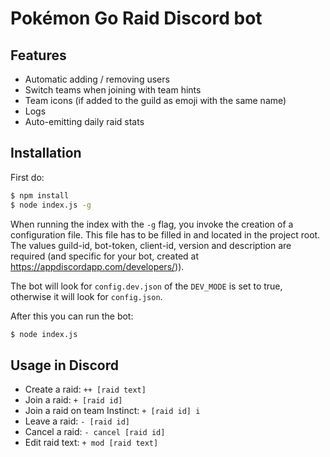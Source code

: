 # Pokémon Go Raid Discord bot

## Features

 * Automatic adding / removing users
 * Switch teams when joining with team hints
 * Team icons (if added to the guild as emoji with the same name)
 * Logs
 * Auto-emitting daily raid stats

## Installation

First do:

```bash
$ npm install
$ node index.js -g
```

When running the index with the `-g` flag, you invoke the creation of a configuration file. This file has to be filled in and located in the project root. The values guild-id, bot-token, client-id, version and description are required (and specific for your bot, created at https://appdiscordapp.com/developers/)).

The bot will look for `config.dev.json` of the `DEV_MODE` is set to true, otherwise it will look for `config.json`.

After this you can run the bot:

```bash
$ node index.js
```

## Usage in Discord

  * Create a raid: `++ [raid text]`
  * Join a raid: `+ [raid id]`
  * Join a raid on team Instinct: `+ [raid id] i`
  * Leave a raid: `- [raid id]`
  * Cancel a raid: `- cancel [raid id]`
  * Edit raid text: `+ mod [raid text]`

